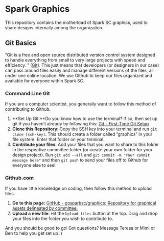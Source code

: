 # Spark Graphics
This repository contains the motherload of Spark SC graphics, used to share designs internally among the organization.

## Git Basics
“Git is a free and open source distributed version control system designed to handle everything from small to very large projects with speed and efficiency. ” ([Git](https://git-scm.com/)). This just means that developers (or designers in our case) can pass around files easily and manage different versions of the files, all under one online location. We use Github to keep our files organized and available for everyone within Spark SC.

### Command Line Git
If you are a computer scientist, you generally want to follow this method of contributing to Github.
1. **Set Up Git:**Do you know how to use the terminal?  If so, then set up git if you haven’t already by following this:
[Git - First-Time Git Setup](https://git-scm.com/book/en/v2/Getting-Started-First-Time-Git-Setup)
2. **Clone this Repository**: Copy the SSH key into your terminal and run `git clone [ssh-key]`. This should create a folder called “graphics” in your file system. Enter that folder on your terminal.
3. **Contribute your files**: Add your files that you want to share to this folder in the respective committee folder (or create your own folder for your design project). Run `git add --all` and `git commit -m "Your commit message here"`  and then `git push` to send your files off to Github for everyone else to see!

### Github.com
If you have little knowledge on coding, then follow this method to upload files.
1. **Go to this page:** [GitHub - gosparksc/graphics: Repository for graphical assets delineated by committee.](https://github.com/gosparksc/graphics)
2. **Upload a new file**: Hit the `Upload files` button at the top. Drag and drop your files into the folder you wish to contribute to.

And you should be good to go! Got questions? Message Teresa or Mimi or Ben to help you get set up :)